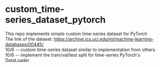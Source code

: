 # custom_time-series_dataset_pytorch

This repo implements simple custom time-series dataset for PyTorch  
The link of the dataset: https://archive.ics.uci.edu/ml/machine-learning-databases/00445/  
10/6 -- custom time-series dataset similar to implementation from others  
10/6 -- implement the train/val/test split for time-series PyTorch's DataLoader  

